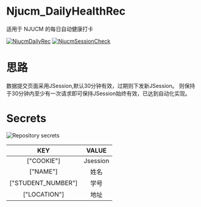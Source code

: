 # Njucm_DailyHealthRec
适用于 NJUCM 的每日自动健康打卡

[![NjucmDailyRec](https://github.com/inokoe/Njucm_DailyHealthRec/actions/workflows/NjucmDailyRec.yml/badge.svg)](https://github.com/inokoe/Njucm_DailyHealthRec/actions/workflows/NjucmDailyRec.yml)
[![NjucmSessionCheck](https://github.com/inokoe/Njucm_DailyHealthRec/actions/workflows/NjucmSessionCheck.yml/badge.svg)](https://github.com/inokoe/Njucm_DailyHealthRec/actions/workflows/NjucmSessionCheck.yml)

# 思路
数据提交页面采用JSession,默认30分钟有效，过期则下发新JSession。
则保持于30分钟内至少有一次请求即可保持JSession始终有效，已达到自动化实现。

# Secrets
![Repository secrets](https://user-images.githubusercontent.com/45820630/131844657-88e63adf-960c-4ea1-88b9-48e1681cd170.png)

|  KEY   | VALUE  |
|  :----:  | :----:   |
|["COOKIE"] | Jsession|
|["NAME"] | 姓名|
|["STUDENT_NUMBER"] | 学号|
|["LOCATION"] | 地址|
